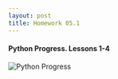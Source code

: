 ```yaml
---
layout: post
title: Homework 05.1
---
```


#### Python Progress. Lessons 1-4

![Python Progress](https://sun9-62.userapi.com/c854324/v854324306/161ea4/vgjL_ZbMHY0.jpg)
